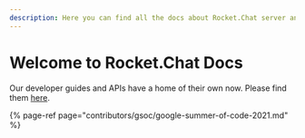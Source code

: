 ```yaml
---
description: Here you can find all the docs about Rocket.Chat server and client.
---
```


# Welcome to Rocket.Chat Docs

Our developer guides and APIs have a home of their own now. Please find them [here](https://developer.rocket.chat/). 

{% page-ref page="contributors/gsoc/google-summer-of-code-2021.md" %}



